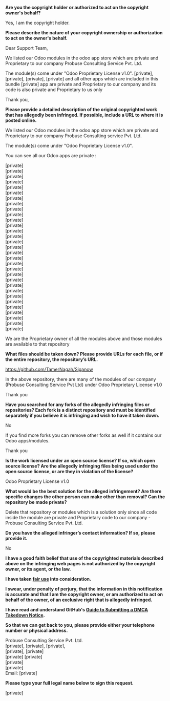 **Are you the copyright holder or authorized to act on the copyright owner's behalf?**

Yes, I am the copyright holder.

**Please describe the nature of your copyright ownership or authorization to act on the owner's behalf.**

Dear Support Team,

We listed our Odoo modules in the odoo app store which are private and Proprietary to our company Probuse Consulting Service Pvt. Ltd.

The module(s) come under "Odoo Proprietary License v1.0".
[private],[private], [private], [private] and all other apps which are included in this bundle [private] app are private and Proprietary to our company and its code is also private and Proprietary to us only

Thank you,

**Please provide a detailed description of the original copyrighted work that has allegedly been infringed. If possible, include a URL to where it is posted online.**

We listed our Odoo modules in the odoo app store which are private and Proprietary to our company Probuse Consulting service Pvt. Ltd.

The module(s) come under "Odoo Proprietary License v1.0".

You can see all our Odoo apps are private :

[private]  
[private]  
[private]  
[private]  
[private]  
[private]  
[private]  
[private]  
[private]  
[private]  
[private]  
[private]  
[private]  
[private]  
[private]  
[private]  
[private]  
[private]  
[private]  
[private]  
[private]  
[private]  
[private]  
[private]  
[private]  
[private]  
[private]  
[private]  
[private]  
[private]  
[private]  

We are the Proprietary owner of all the modules above and those modules are available to that repository

**What files should be taken down? Please provide URLs for each file, or if the entire repository, the repository’s URL.**

https://github.com/TamerNagah/Siganow

In the above repository, there are many of the modules of our company (Probuse Consulting Service Pvt Ltd) under Odoo Proprietary License v1.0

Thank you

**Have you searched for any forks of the allegedly infringing files or repositories? Each fork is a distinct repository and must be identified separately if you believe it is infringing and wish to have it taken down.**

No

If you find more forks you can remove other forks as well if it contains our Odoo apps/modules.

Thank you

**Is the work licensed under an open source license? If so, which open source license? Are the allegedly infringing files being used under the open source license, or are they in violation of the license?**

Odoo Proprietary License v1.0

**What would be the best solution for the alleged infringement? Are there specific changes the other person can make other than removal? Can the repository be made private?**

Delete that repository or modules which is a solution only since all code inside the module are private and Proprietary code to our company - Probuse Consulting Service Pvt. Ltd.

**Do you have the alleged infringer’s contact information? If so, please provide it.**

No

**I have a good faith belief that use of the copyrighted materials described above on the infringing web pages is not authorized by the copyright owner, or its agent, or the law.**

**I have taken <a href="https://www.lumendatabase.org/topics/22">fair use</a> into consideration.**

**I swear, under penalty of perjury, that the information in this notification is accurate and that I am the copyright owner, or am authorized to act on behalf of the owner, of an exclusive right that is allegedly infringed.**

**I have read and understand GitHub's <a href="https://docs.github.com/articles/guide-to-submitting-a-dmca-takedown-notice/">Guide to Submitting a DMCA Takedown Notice</a>.**

**So that we can get back to you, please provide either your telephone number or physical address.**

Probuse Consulting Service Pvt. Ltd.  
[private], [private], [private],  
[private], [private]  
[private] [private]  
[private]  
[private]  
Email: [private]  

**Please type your full legal name below to sign this request.**

[private]  
